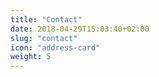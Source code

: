 ```yaml
---
title: "Contact"
date: 2018-04-29T15:03:40+02:00
slug: "contact"
icon: "address-card"
weight: 5
---
```



